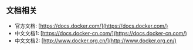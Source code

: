 ## 文档相关
- 官方文档: [https://docs.docker.com/](https://docs.docker.com/)
- 中文文档1: [https://docs.docker-cn.com/](https://docs.docker-cn.com/)
- 中文文档2: [http://www.docker.org.cn/](http://www.docker.org.cn/)
